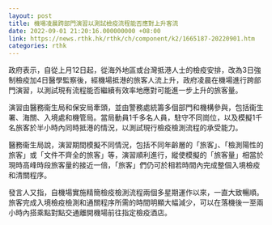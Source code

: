 ```yaml
---
layout: post
title: 機場凌晨跨部門演習以測試檢疫流程能否應對上升客流
date: 2022-09-01 21:20:16.000000000 +08:00
link: https://news.rthk.hk/rthk/ch/component/k2/1665187-20220901.htm
categories: rthk
---
```


政府表示，自從上月12日起，從海外地區或台灣抵港人士的檢疫安排，改為3日強制檢疫加4日醫學監察後，經機場抵港的旅客人流上升，政府凌晨在機場進行跨部門演習，以測試現有流程能否繼續有效率地應對可能進一步上升的旅客量。

演習由醫務衞生局和保安局牽頭，並由警務處統籌多個部門和機構參與，包括衞生署、海關、入境處和機管局。當局動員1千多名人員，駐守不同崗位，以及模擬1千名旅客於半小時內同時抵港的情況，以測試現行檢疫檢測流程的承受能力。
 
醫務衞生局說，演習期間模擬不同情況，包括不同年齡層的「旅客」、「檢測陽性的旅客」或「文件不齊全的旅客」等，演習順利進行，縱使模擬的「旅客量」相當於現時高峰時段旅客量的接近一倍，「旅客」們仍可於相若時間內完成整個入境檢疫和清關程序。
 
發言人又指，自機場實施精簡檢疫檢測流程兩個多星期運作以來，一直大致暢順。旅客完成入境檢疫檢測和通關程序所需的時間明顯大幅減少，可以在落機後一至兩小時內搭乘點對點交通離開機場前往指定檢疫酒店。
